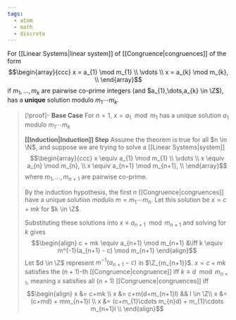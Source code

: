 ```yaml
---
tags:
  - atom
  - math
  - discrete
---
```

For [[Linear Systems|linear system]] of [[Congruence|congruences]] of the form
$$\begin{array}{ccc}
	x = a_{1} \mod m_{1}  \\
	\vdots \\
	x = a_{k} \mod m_{k}, \\
\end{array}$$
if $m_{1},\dots,m_{k}$ are pairwise co-prime integers (and $a_{1},\dots,a_{k} \in \Z$), has a **unique** solution modulo $m_{1}\cdots m_{k}$.

> [!proof]-
> **Base Case**
For $n = 1$, $x = a_{1} \mod m_{1}$ has a unique solution $a_{1}$ modulo $m_{1}\cdots m_{k}$
> 
> **[[Induction|Induction]] Step**
> Assume the theorem is true for all $n \in \N$, and suppose we are trying to solve a [[Linear Systems|system]]
> $$\begin{array}{ccc}
> 	x \equiv a_{1} \mod m_{1}  \\
> 	\vdots \\
> 	x \equiv a_{n} \mod m_{n}, \\
> 	x \equiv a_{n+1} \mod m_{n+1}, \\
> \end{array}$$
> where $m_{1},\dots,m_{n+1}$ are pairwise co-prime.
> 
> By the induction hypothesis, the first $n$ [[Congruence|congruences]] have a unique solution modulo $m = m_{1}\cdots m_{n}$. Let this solution be $x = c + mk$ for $k \in \Z$.
> 
> Substituting these solutions into $x \equiv a_{n+1} \mod m_{n+1}$ and solving for $k$ gives
> $$\begin{align}
> 	c + mk \equiv a_{n+1} \mod m_{n+1} &\iff k \equiv m^{-1}(a_{n+1} - c) \mod m_{n+1}
> \end{align}$$
> Let $d \in \Z$ represent $m^{-1}(a_{n+1}-c)$ in $\Z_{m_{n+1}}$. $x = c + mk$ satisfies the $(n+1)$-th [[Congruence|congruence]] iff $k \equiv d \mod m_{n+1}$, meaning $x$ satisfies all $(n+1)$ [[Congruence|congruences]] iff
> $$\begin{align}
> 	x &= c+mk \\
> 	x &= c+m(d+m_{n+1}l) && l \in \Z\\
> 	x &= (c+md) + mm_{n+1}l \\
> 	x &= (c+m_{1}\cdots m_{n}d) + m_{1}\cdots m_{n+1}l \\
> \end{align}$$